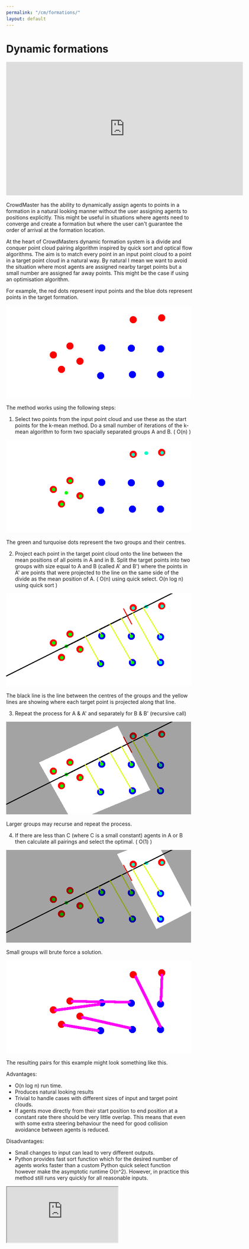 ```yaml
---
permalink: "/cm/formations/"
layout: default
---
```


# Dynamic formations

<iframe src="https://player.vimeo.com/video/210673627" width="640" height="360" frameborder="0" webkitallowfullscreen mozallowfullscreen allowfullscreen></iframe>

CrowdMaster has the ability to dynamically assign agents to points in a formation in a natural looking manner without the user assigning agents to positions explicitly. This might be useful in situations where agents need to converge and create a formation but where the user can't guarantee the order of arrival at the formation location.

At the heart of CrowdMasters dynamic formation system is a divide and conquer point cloud pairing algorithm inspired by quick sort and optical flow algorithms. The aim is to match every point in an input point cloud to a point in a target point cloud in a natural way. By natural I mean we want to avoid the situation where most agents are assigned nearby target points but a small number are assigned far away points. This might be the case if using an optimisation algorithm.

For example, the red dots represent input points and the blue dots represent points in the target formation.

![Example](/images/CrowdMaster/Formations/example.png)

The method works using the following steps:

1) Select two points from the input point cloud and use these as the start points for the k-mean method. Do a small number of iterations of the k-mean algorithm to form two spacially separated groups A and B. ( O(n) )

![Cluster](/images/CrowdMaster/Formations/exampleCluster.png)

The green and turquoise dots represent the two groups and their centres.

2) Project each point in the target point cloud onto the line between the mean positions of all points in A and in B. Split the target points into two groups with size equal to A and B (called A' and B') where the points in A' are points that were projected to the line on the same side of the divide as the mean position of A. ( O(n) using quick select. O(n log n) using quick sort )

![Divide](/images/CrowdMaster/Formations/exampleDivide.png)

The black line is the line between the centres of the groups and the yellow lines are showing where each target point is projected along that line.

3) Repeat the process for A & A' and separately for B & B' (recursive call)

![Recurse](/images/CrowdMaster/Formations/exampleRecurse.png)

Larger groups may recurse and repeat the process.

4) If there are less than C (where C is a small constant) agents in A or B then calculate all pairings and select the optimal. ( O(1) )

![Brute](/images/CrowdMaster/Formations/exampleBrute.png)

Small groups will brute force a solution.

![Final](/images/CrowdMaster/Formations/exampleFinal.png)

The resulting pairs for this example might look something like this.

Advantages:
- O(n log n) run time.
- Produces natural looking results
- Trivial to handle cases with different sizes of input and target point clouds.
- If agents move directly from their start position to end position at a constant rate there should be very little overlap. This means that even with some extra steering behaviour the need for good collision avoidance between agents is reduced.

Disadvantages:
- Small changes to input can lead to very different outputs.
- Python provides fast sort function which for the desired number of agents works faster than a custom Python quick select function however make the asymptotic runtime O(n^2). However, in practice this method still runs very quickly for all reasonable inputs.

<iframe src="https://www.youtube.com/embed/xVdDbZcejb0" class="embed-content" allowfullscreen="allowfullscreen" mozallowfullscreen="mozallowfullscreen" msallowfullscreen="msallowfullscreen" oallowfullscreen="oallowfullscreen" webkitallowfullscreen="webkitallowfullscreen"></iframe>
